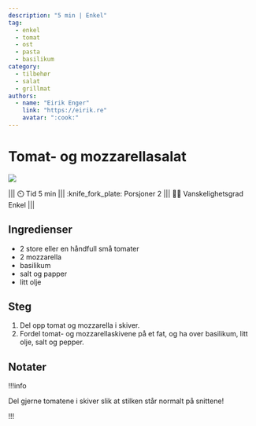 ```yaml
---
description: "5 min | Enkel"
tag:
  - enkel
  - tomat
  - ost
  - pasta
  - basilikum
category:
  - tilbehør
  - salat
  - grillmat
authors:
  - name: "Eirik Enger"
    link: "https://eirik.re"
    avatar: ":cook:"
---
```


# Tomat- og mozzarellasalat

![](/static/tomat-salat/tomat-salat.webp)

<!-- dprint-ignore-start -->
||| :timer_clock: Tid
5 min
||| :knife_fork_plate: Porsjoner
2
||| :cook: Vanskelighetsgrad
Enkel
|||
<!-- dprint-ignore-end -->

## Ingredienser

- 2 store eller en håndfull små tomater
- 2 mozzarella
- basilikum
- salt og papper
- litt olje

## Steg

1. Del opp tomat og mozzarella i skiver.
2. Fordel tomat- og mozzarellaskivene på et fat, og ha over basilikum, litt olje, salt
   og pepper.

## Notater

!!!info

Del gjerne tomatene i skiver slik at stilken står normalt på snittene!

!!!
